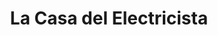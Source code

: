 ---
title: "La Casa del Electricista"
url: /quetzaltenango/la-casa-del-electricista/
shop: comercio
---